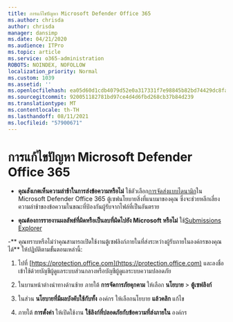 ```yaml
---
title: การแก้ไขปัญหา Microsoft Defender Office 365
ms.author: chrisda
author: chrisda
manager: dansimp
ms.date: 04/21/2020
ms.audience: ITPro
ms.topic: article
ms.service: o365-administration
ROBOTS: NOINDEX, NOFOLLOW
localization_priority: Normal
ms.custom: 1039
ms.assetid: ''
ms.openlocfilehash: ea05d60d1cdb4079d52e0a317331f7e98845b82bd74429dc8fa63377c2527a74
ms.sourcegitcommit: 920051182781bd97ce4d4d6fbd268cb37b84d239
ms.translationtype: MT
ms.contentlocale: th-TH
ms.lasthandoff: 08/11/2021
ms.locfileid: "57900671"
---
```

# <a name="troubleshooting-microsoft-defender-for-office-365"></a>การแก้ไขปัญหา Microsoft Defender Office 365

- **คุณสังเกตเห็นความล่าช้าในการส่งข้อความหรือไม่** ใช้ตัวเลือก[การจัดส่งแบบไดนามิก](https://docs.microsoft.com/microsoft-365/security/office-365-security/dynamic-delivery-and-previewing)ใน Microsoft Defender Office 365 ตู้เซฟนโยบายสิ่งที่แนบมาของคุณ ซึ่งจะช่วยหลีกเลี่ยงความล่าช้าของข้อความในขณะที่ป้องกันผู้รับจากไฟล์ที่เป็นอันตราย

- **คุณต้องการรายงานผลลัพธ์ที่ผิดหรือเป็นลบที่ผิดไปยัง Microsoft หรือไม่** ใช้[Submissions Explorer](https://protection.office.com/reportsubmission)

-** คุณทราบหรือไม่ว่าคุณสามารถเปิดใช้งานตู้เซฟลิงก์ภายในที่ส่งระหว่างผู้รับภายในองค์กรของคุณได้** ให้ปฏิบัติตามขั้นตอนเหล่านี้:

  1. ไปที่ [https://protection.office.com](https://protection.office.com) และลงชื่อเข้าใช้ด้วยบัญชีผู้ดูแลระบบส่วนกลางหรือบัญชีผู้ดูแลระบบความปลอดภัย

  2. ในบานหน้าต่างนําทางด้านซ้าย ภายใต้ **การจัดการภัยคุกคาม** ให้เลือก **นโยบาย** \> **ตู้เซฟลิงก์**

  3. ในส่วน **นโยบายที่มีผลบังคับใช้กับทั้ง** องค์กร ให้เลือกนโยบาย **แล้วคลิก** แก้ไข

  4. ภายใต้ **การตั้งค่า** ให้เปิดใช้งาน **ใช้ลิงก์ที่ปลอดภัยกับข้อความที่ส่งภายใน** องค์กร
